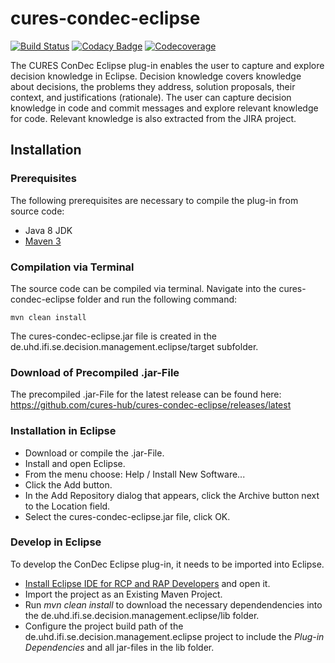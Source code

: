 # cures-condec-eclipse

[![Build Status](https://travis-ci.org/cures-hub/cures-condec-eclipse.svg?branch=master)](https://travis-ci.org/cures-hub/cures-condec-eclipse)
[![Codacy Badge](https://api.codacy.com/project/badge/Grade/8e6c96d73a3c4b4aa30d9a2173795233)](https://www.codacy.com/app/UHD/cures-condec-eclipse?utm_source=github.com&amp;utm_medium=referral&amp;utm_content=cures-hub/cures-condec-eclipse&amp;utm_campaign=Badge_Grade)
[![Codecoverage](https://codecov.io/gh/cures-hub/cures-condec-eclipse/branch/master/graph/badge.svg)](https://codecov.io/gh/cures-hub/cures-condec-eclipse/branch/master)

The CURES ConDec Eclipse plug-in enables the user to capture and explore decision knowledge in Eclipse. Decision knowledge covers knowledge about decisions, the problems they address, solution proposals, their context, and justifications (rationale). The user can capture decision knowledge in code and commit messages and explore relevant knowledge for code. Relevant knowledge is also extracted from the JIRA project.

## Installation

### Prerequisites
The following prerequisites are necessary to compile the plug-in from source code:
- Java 8 JDK
- [Maven 3](https://maven.apache.org)

### Compilation via Terminal
The source code can be compiled via terminal.
Navigate into the cures-condec-eclipse folder and run the following command:
```
mvn clean install
```
The cures-condec-eclipse.jar file is created in the de.uhd.ifi.se.decision.management.eclipse/target subfolder.

### Download of Precompiled .jar-File
The precompiled .jar-File for the latest release can be found here: https://github.com/cures-hub/cures-condec-eclipse/releases/latest

### Installation in Eclipse
- Download or compile the .jar-File.
- Install and open Eclipse.
- From the menu choose: Help / Install New Software...
- Click the Add button.
- In the Add Repository dialog that appears, click the Archive button next to the Location field.
- Select the cures-condec-eclipse.jar file, click OK.

### Develop in Eclipse
To develop the ConDec Eclipse plug-in, it needs to be imported into Eclipse.
- [Install Eclipse IDE for RCP and RAP Developers](https://www.eclipse.org/downloads/packages/) and open it.
- Import the project as an Existing Maven Project.
- Run *mvn clean install* to download the necessary dependendencies into the de.uhd.ifi.se.decision.management.eclipse/lib folder.
- Configure the project build path of the de.uhd.ifi.se.decision.management.eclipse project to include the *Plug-in Dependencies* and all jar-files in the lib folder.
